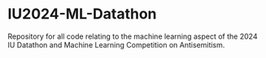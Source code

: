 # IU2024-ML-Datathon
Repository for all code relating to the machine learning aspect of the 2024 IU Datathon and Machine Learning Competition on Antisemitism.
